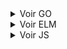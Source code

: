 <details>
  <summary>Voir GO</summary>
  
# Reconnaissance et isolation d'individus sur une large banque d'images

L'objectif de ce projet est de mettre en place un système de reconnaissance faciale déployable sur une très grande banque d'images.

En donnant en entrée des photos d'individus que l'on souhaite reconnaitre, on peut ensuite les retrouver dans une grande banque d'images. Le programme détoure et trie les photos où les individus ont été reconnus.

<div style="text-align: center;">
    <img width="100%" src="https://image.noelshack.com/fichiers/2024/03/3/1705527356-faces.jpg">
</div>

##  Références externes
Nous utilisons la librairie de reconnaissance faciale go-face développé par Kagami ainsi que les modèles qu'il a entrainés en utilisant dlib, il est possible de le retrouver ici :
 - [GitHub : Kagami/go-face](https://github.com/Kagami/go-face)


## Installation

Voir les requirements de la librairie go-face ci-dessus.

Tous les autres paquets utilisés sont inclus nativement

## Répertoires

Dans testdata/samples : mettre les samples des personnes à analyser. Une photo par personne au format "nom.jpg".

Dans testdata/images : mettres toutes les photos de la banque d'images à analyser.

ATTENTION : Toutes les images doivent être au format ".jpg". Possibilité d'utiliser un convertisseur si les images ne sont pas au bon format ([Exemple de convertisseur](https://convertio.co/fr/image-converter/))

Les résultats seront stockés dans testdata/resultats

## Test

Des samples et images de test sont fournies. Pour faire tourner le modèle, lancer simplement le main.go :

```bash
  >>> go run main.go
```
A la fin de l'analyse, le programme ouvre un serveur TCP local sur le port 8080. Le client permet ainsi de récupérer les photos analysées en les échangeant via la communication TCP. Pour cela, initialiser le client :

```bash
  >>> go run client.go
Tapez 1 pour récupérer la liste des célébrités
Tapez 2 pour télécharger les photos d'une célébrité
Tapez 3 pour couper la connexion et fermer le programme.
Votre choix : 
```
A partir de là, amusez-vous ;)
## Paramètres

Dans le main.go, quelques paramètres permettent de gérer la parllélisation du programme. Voir notamment :

```go
//Utilisation de go-routines pour accélerer le sampling des visages de départ
//Mettre à false pour ne pas parralléliser cette tâche
var sampling_parrallelise bool = false
```
et
```go
// Nombre de workers pour l'analyse des images
// Ajuster en fonction du CPU pour obtenir des performances max.
// Mettre à 1 pour qu'il ne pas parralléliser cette tâche (peu recommandé, performances très réduites)
var numWorkers int = 8
```
Le réglage du seuil de tolérance du modèle de reconnaissance lui se fait via ce paramètre :
```go
// Seuil de tolérance pour la reconnaissance : 0 = très précis, 1 = très imprécis.
// Ajuster en fonction de la cohérence du premier jet (valeur recommandée : 0.35)
var seuil_tolerance_reconnaissance float32 = 0.35
```
## Parallélisation

Nous avons conduit des tests pour tester les effets de la parrallélisation sur la rapidité d'analyse du programme sur une banque d'images fixées.

- ### Sur les samples :
L'instauration de go-routines sur le sampling initial des visages permet en moyenne de faire gagner entre 20% et 30% de rapidité sur l'étape de sampling initiale. Cette augmentation se faire plus sentir quand le nombre de visages à sampler augmente

- ### Sur l'analyse en elle-même : 

L'endroit où la parallélisation peut avoir le plus gros impact est sur l'analyse en elle-même puisque cette étape peut se voir être répétée sur des milliers d'images. On a voulu mesurer la durée moyenne de l'analyse ( sur dix lancers à chaque fois ) en fonction du nombre de workers crées. Précisons que l'on travaille sur une machine à processeur 8 coeurs.
<div style="text-align: center;">
    <img width="50%" src="https://image.noelshack.com/fichiers/2024/03/3/1705529818-tests.png">
</div>

*Evolution de la durée d'analyse en fonction du nombre de workers*

On remarque une nette diminution du temps d'execution lorsque le nombre de workers se rapproche du nombre de coeurs du processeur !

</details>
<details>
  <summary>Voir ELM</summary>
  

# Guess It!

## Introduction
Guess It!" est une application web interactive développée en Elm. Le jeu consiste à deviner un mot aléatoire à partir de ses définitions.

<div style="text-align: center;">
    <img width="100%" src="https://i.ibb.co/PFGn1Tm/Capture-vid-o-du-29-01-2024-21-49-20-online-video-cutter-com.gif">
</div>

## Prérequis
- Serveur local (localhost)
- Elm installé sur votre machine

## Configuration
Suivez ces étapes pour configurer et lancer l'application :

### Étape 1 : Configuration du Serveur
Modifiez l'URL du serveur dans le fichier `Main.elm`. Remplacez l'adresse existante par celle de votre serveur local, en veillant à inclure le port approprié.

```elm
-- Dans Main.elm
, Http.get
    { url = "http://localhost:8000/static/mots.txt"  --<--- Remplacez cette ligne avec votre URL
    , expect = Http.expectString WordsLoaded
```

Assurez-vous d'inclure le chemin `/static/mots.txt` après votre adresse.

### Étape 2 : Compilation Elm
Compilez le fichier `Main.elm` avec la commande suivante :

```bash
elm make Main.elm --output main.js
```

Exécutez cette commande dans le répertoire approprié pour éviter les erreurs de chemin.

### Étape 3 : Lancement du Serveur
Si vous n'êtes pas familier avec le lancement d'un serveur Elm, suivez ces instructions :

   Ouvrez un terminal dans le répertoire `ELP_REGUEIRO_GIRARD_AJAMI\ELM`.
   Exécutez la commande suivante :

```bash
elm reactor
```

**Note :** Il est important de lancer le serveur dans le même dossier que le fichier `index.html`.

### Étape 4 : À vous de jouer
Après avoir configuré le serveur, accédez à l'adresse de votre serveur local pour commencer à jouer.

## Fonctionnalités du Jeu
"Guess It!" offre une expérience de jeu dynamique avec les caractéristiques suivantes :

- **Devinettes de Mots :** Les joueurs tentent de deviner des mots à partir de définitions fournies.
- **Interface Utilisateur Intuitive :** Une interface claire et facile à naviguer.
- **Système de Score et Gestion du Temps :** Le jeu intègre un système de score et un chronomètre pour augmenter le défi.
- **Possibilité d'avoir accès aux réponses :** Une liste de mots devinés permet de connaître en tout moment les mots rentrés, devinés ou pas.
</details>
<details>
  <summary>Voir JS</summary>
</details>
